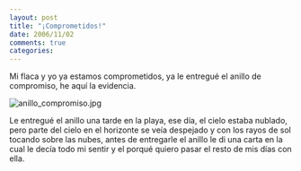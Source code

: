 ```yaml
---
layout: post
title: "¡Comprometidos!"
date: 2006/11/02
comments: true
categories: 
---
```


Mi flaca y yo ya estamos comprometidos, ya le entregué el anillo de compromiso, he aquí la evidencia.

<img src="http://c243421.r21.cf1.rackcdn.com/anillo_compromiso.jpg" alt="anillo_compromiso.jpg" />

Le entregué el anillo una tarde en la playa, ese día, el cielo estaba nublado, pero parte del cielo en el horizonte se veía despejado y con los rayos de sol tocando sobre las nubes, antes de entregarle el anillo le di una carta en la cual le decía todo mi sentir y el porqué quiero pasar el resto de mis días con ella.

<script type="text/javascript">
  var custom_disqus_url = 'http://www.jcastaneyra.com/2006/11/02/%c2%a1comprometidos/';
</script>
